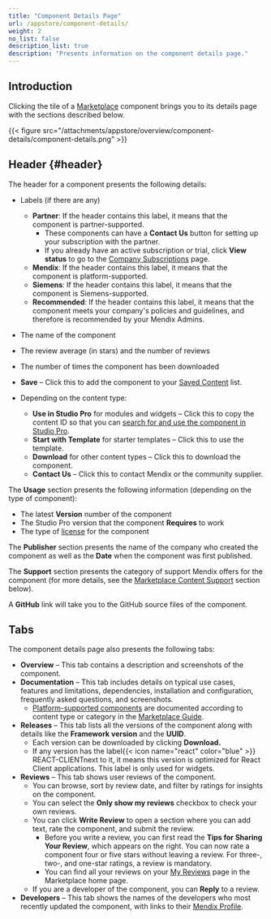 ```yaml
---
title: "Component Details Page"
url: /appstore/component-details/
weight: 2
no_list: false
description_list: true
description: "Presents information on the component details page."
---
```

## Introduction

Clicking the tile of a [Marketplace](https://marketplace.mendix.com/) component brings you to its details page with the sections described below.

{{< figure src="/attachments/appstore/overview/component-details/component-details.png" >}}

## Header {#header}

The header for a component presents the following details:

* Labels (if there are any)

    * **Partner**: If the header contains this label, it means that the component is partner-supported.
        * These components can have a **Contact Us** button for setting up your subscription with the partner.
        * If you already have an active subscription or trial, click **View status** to go to the [Company Subscriptions](/appstore/overview/#company-subscriptions) page.
    * **Mendix**: If the header contains this label, it means that the component is platform-supported.
    * **Siemens**: If the header contains this label, it means that the component is Siemens-supported.
    * **Recommended**: If the header contains this label, it means that the component meets your company's policies and guidelines, and therefore is recommended by your Mendix Admins.
    
* The name of the component
* The review average (in stars) and the number of reviews
* The number of times the component has been downloaded
* <a id="saved"></a>**Save** – Click this to add the component to your [Saved Content](/appstore/overview/#personal) list.
* Depending on the content type:

    * **Use in Studio Pro** for modules and widgets – Click this to copy the content ID so that you can [search for and use the component in Studio Pro](/appstore/use-content/#current-sp).
    * **Start with Template** for starter templates – Click this to use the template.
    * **Download** for other content types – Click this to download the component.
    * **Contact Us** – Click this to contact Mendix or the community supplier.

<a id="usage"></a>The **Usage** section presents the following information (depending on the type of component):

* The latest **Version** number of the component
* The Studio Pro version that the component **Requires** to work
* The type of [license](/appstore/sharing-content/#license) for the component

The **Publisher** section presents the name of the company who created the component as well as the **Date** when the component was first published.

The **Support** section presents the category of support Mendix offers for the component (for more details, see the [Marketplace Content Support](/appstore/marketplace-content-support/) section below).

A **GitHub** link will take you to the GitHub source files of the component.

## Tabs

The component details page also presents the following tabs:

* **Overview** – This tab contains a description and screenshots of the component.
* **Documentation** – This tab includes details on typical use cases, features and limitations, dependencies, installation and configuration, frequently asked questions, and screenshots.
    * [Platform-supported components](/appstore/marketplace-content-support/#category) are documented according to content type or category in the [Marketplace Guide](/appstore/).
* **Releases** – This tab lists all the versions of the component along with details like the **Framework version** and the **UUID**.
    * Each version can be downloaded by clicking **Download.**
    * If any version has the label<text class="badge badge-pill badge-react" style="margin-left:0px">{{< icon name="react" color="blue" >}} REACT-CLIENT</text>next to it, it means this version is optimized for React Client applications. This label is only used for widgets.
* **Reviews** – This tab shows user reviews of the component.
    * You can browse, sort by review date, and filter by ratings for insights on the component.
    * You can select the **Only show my reviews** checkbox to check your own reviews.
    * You can click **Write Review** to open a section where you can add text, rate the component, and submit the review.
        * Before you write a review, you can first read the **Tips for Sharing Your Review**, which appears on the right. You can now rate a component four or five stars without leaving a review. For three-, two-, and one-star ratings, a review is mandatory.
        * You can find all your reviews on your [My Reviews](/appstore/overview/#my-reviews) page in the Marketplace home page.
    * If you are a developer of the component, you can **Reply** to a review.
* **Developers** – This tab shows the names of the developers who most recently updated the component, with links to their [Mendix Profile](/community-tools/mendix-profile/).
